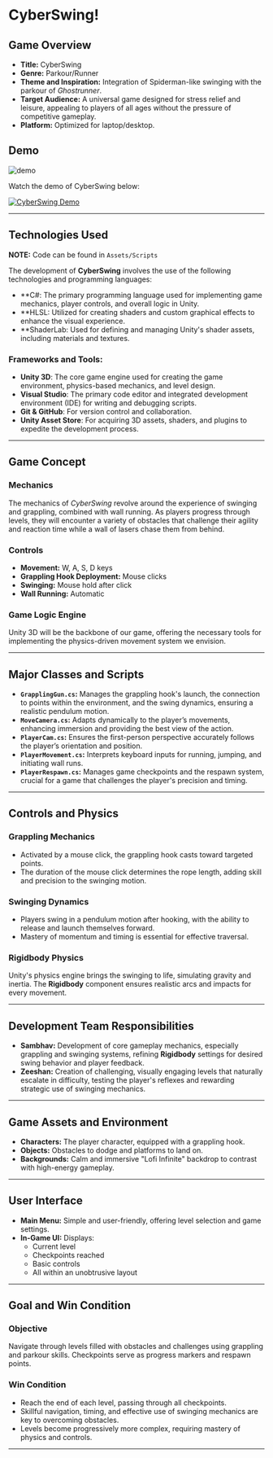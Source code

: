 # CyberSwing!

## Game Overview
- **Title:** CyberSwing
- **Genre:** Parkour/Runner
- **Theme and Inspiration:** Integration of Spiderman-like swinging with the parkour of *Ghostrunner*.
- **Target Audience:** A universal game designed for stress relief and leisure, appealing to players of all ages without the pressure of competitive gameplay.
- **Platform:** Optimized for laptop/desktop.

## Demo
![demo](https://github.com/user-attachments/assets/5d0f4e36-0a2e-4cd0-b6ac-68c3c98d38f3)



Watch the demo of CyberSwing below:

[![CyberSwing Demo](https://img.youtube.com/vi/tPo1wwQwG2M/0.jpg)](https://www.youtube.com/watch?v=tPo1wwQwG2M)

---

## Technologies Used

**NOTE:** Code can be found in `Assets/Scripts`<br>

The development of **CyberSwing** involves the use of the following technologies and programming languages:

- **C#: The primary programming language used for implementing game mechanics, player controls, and overall logic in Unity.
- **HLSL: Utilized for creating shaders and custom graphical effects to enhance the visual experience.
- **ShaderLab: Used for defining and managing Unity's shader assets, including materials and textures.
  
### Frameworks and Tools:
- **Unity 3D**: The core game engine used for creating the game environment, physics-based mechanics, and level design.
- **Visual Studio**: The primary code editor and integrated development environment (IDE) for writing and debugging scripts.
- **Git & GitHub**: For version control and collaboration.
- **Unity Asset Store**: For acquiring 3D assets, shaders, and plugins to expedite the development process.

---

## Game Concept
### Mechanics
The mechanics of *CyberSwing* revolve around the experience of swinging and grappling, combined with wall running. As players progress through levels, they will encounter a variety of obstacles that challenge their agility and reaction time while a wall of lasers chase them from behind.

### Controls
- **Movement:** W, A, S, D keys
- **Grappling Hook Deployment:** Mouse clicks
- **Swinging:** Mouse hold after click
- **Wall Running:** Automatic

### Game Logic Engine
Unity 3D will be the backbone of our game, offering the necessary tools for implementing the physics-driven movement system we envision.

---

## Major Classes and Scripts
- **`GrapplingGun.cs`:** Manages the grappling hook's launch, the connection to points within the environment, and the swing dynamics, ensuring a realistic pendulum motion.
- **`MoveCamera.cs`:** Adapts dynamically to the player’s movements, enhancing immersion and providing the best view of the action.
- **`PlayerCam.cs`:** Ensures the first-person perspective accurately follows the player’s orientation and position.
- **`PlayerMovement.cs`:** Interprets keyboard inputs for running, jumping, and initiating wall runs.
- **`PlayerRespawn.cs`:** Manages game checkpoints and the respawn system, crucial for a game that challenges the player's precision and timing.

---

## Controls and Physics
### Grappling Mechanics
- Activated by a mouse click, the grappling hook casts toward targeted points.
- The duration of the mouse click determines the rope length, adding skill and precision to the swinging motion.

### Swinging Dynamics
- Players swing in a pendulum motion after hooking, with the ability to release and launch themselves forward.
- Mastery of momentum and timing is essential for effective traversal.

### Rigidbody Physics
Unity's physics engine brings the swinging to life, simulating gravity and inertia. The **Rigidbody** component ensures realistic arcs and impacts for every movement.

---

## Development Team Responsibilities
- **Sambhav:** Development of core gameplay mechanics, especially grappling and swinging systems, refining **Rigidbody** settings for desired swing behavior and player feedback.
- **Zeeshan:** Creation of challenging, visually engaging levels that naturally escalate in difficulty, testing the player's reflexes and rewarding strategic use of swinging mechanics.

---

## Game Assets and Environment
- **Characters:** The player character, equipped with a grappling hook.
- **Objects:** Obstacles to dodge and platforms to land on.
- **Backgrounds:** Calm and immersive "Lofi Infinite" backdrop to contrast with high-energy gameplay.

---

## User Interface
- **Main Menu:** Simple and user-friendly, offering level selection and game settings.
- **In-Game UI:** Displays:
  - Current level
  - Checkpoints reached
  - Basic controls
  - All within an unobtrusive layout

---

## Goal and Win Condition
### Objective
Navigate through levels filled with obstacles and challenges using grappling and parkour skills. Checkpoints serve as progress markers and respawn points.

### Win Condition
- Reach the end of each level, passing through all checkpoints.
- Skillful navigation, timing, and effective use of swinging mechanics are key to overcoming obstacles.
- Levels become progressively more complex, requiring mastery of physics and controls.

---

